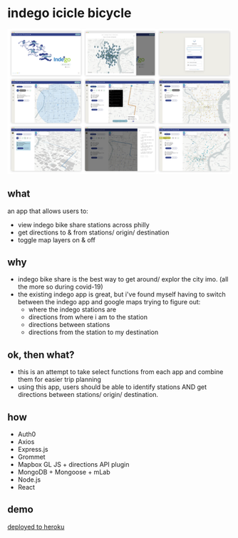 # indego icicle bicycle

![demopng](./assets/iibdemo.png)

## what

an app that allows users to:

- view indego bike share stations across philly
- get directions to & from stations/ origin/ destination
- toggle map layers on & off

## why

- indego bike share is the best way to get around/ explor the city imo. (all the more so during covid-19)
- the existing indego app is great, but i've found myself having to switch between the indego app and google maps trying to figure out:
  - where the indego stations are
  - directions from where i am to the station
  - directions between stations
  - directions from the station to my destination

## ok, then what?

- this is an attempt to take select functions from each app and combine them for easier trip planning
- using this app, users should be able to identify stations AND get directions between stations/ origin/ destination.

## how

- Auth0
- Axios
- Express.js
- Grommet
- Mapbox GL JS + directions API plugin
- MongoDB + Mongoose + mLab
- Node.js
- React

## demo

[deployed to heroku](https://indegoiciclebicycle.herokuapp.com/)
